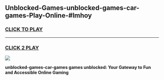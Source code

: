 
## Unblocked-Games-unblocked-games-car-games-Play-Online-#lmhoy
<h3>
<a href="https://premium.freeplayer.one?title=unblocked-games-car-games&ref=27F">CLICK TO PLAY</a></h3>
<hr>

<h3>
<a href="https://premium.freeplayer.one?title=unblocked-games-car-games&ref=27F">CLICK 2 PLAY</a>
  
</h3>

<a href="https://premium.freeplayer.one?title=unblocked-games-car-games&ref=27F"><img src="https://clearcache.store/games.png"></a>


**unblocked-games-car-games games unblocked: Your Gateway to Fun and Accessible Online Gaming**
